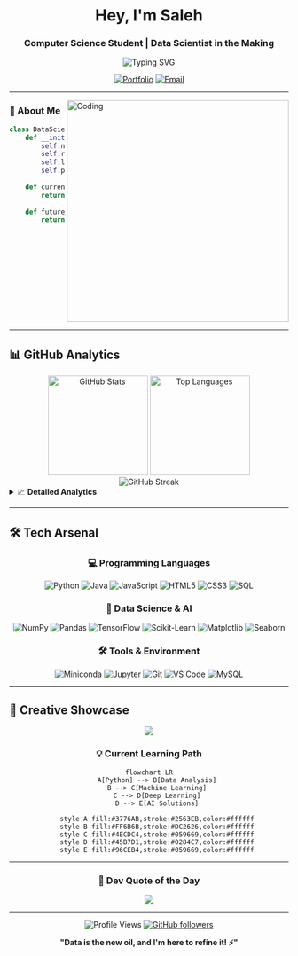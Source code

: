 <div align="center">

# Hey, I'm Saleh

### Computer Science Student | Data Scientist in the Making

<img src="https://readme-typing-svg.herokuapp.com?font=Fira+Code&pause=1000&color=58A6FF&center=true&vCenter=true&width=435&lines=CS+Student+%7C+Data+Science+Enthusiast;Building+AI-Powered+Solutions;Always+Learning%2C+Always+Growing" alt="Typing SVG" />

[![Portfolio](https://img.shields.io/badge/🌐_Portfolio-000000?style=for-the-badge&logo=github&logoColor=white)](https://salehalomair.github.io/MyWebsite/)
[![Email](https://img.shields.io/badge/📧_Email_Me-EA4335?style=for-the-badge&logo=gmail&logoColor=white)](mailto:salehomair1424@gmail.com)

</div>

---

<img align="right" alt="Coding" width="400" src="https://raw.githubusercontent.com/abhisheknaiidu/abhisheknaiidu/master/code.gif">

### 🎯 About Me

```python
class DataScientist:
    def __init__(self):
        self.name = "Saleh Alomair"
        self.role = "CS Student & Future Data Scientist"
        self.language_spoken = ["ar_SA", "en_US"]
        self.passions = ["Machine Learning", "Web Development", "Clean Code"]
        
    def current_focus(self):
        return ["Deep Learning", "Data Visualization", "Backend Systems"]
        
    def future_goals(self):
        return "Becoming a top-tier data scientist 📊🚀"
```

<br clear="right"/>

---

## 📊 GitHub Analytics

<div align="center">

<img height="180em" src="https://github-readme-stats.vercel.app/api?username=SalehAlomair&show_icons=true&theme=tokyonight&include_all_commits=true&count_private=true&hide_border=true" alt="GitHub Stats"/>
<img height="180em" src="https://github-readme-stats.vercel.app/api/top-langs/?username=SalehAlomair&layout=compact&theme=tokyonight&include_all_commits=true&hide_border=true" alt="Top Languages"/>

</div>

<div align="center">
<img src="https://github-readme-streak-stats.herokuapp.com/?user=SalehAlomair&theme=tokyonight&hide_border=true" alt="GitHub Streak"/>
</div>

<details>
<summary>📈 <b>Detailed Analytics</b></summary>
<br>
<div align="center">
<img src="https://github-readme-activity-graph.vercel.app/graph?username=SalehAlomair&bg_color=1a1b27&color=70a5fd&line=70a5fd&point=ffb86c&area=true&hide_border=true" alt="Contribution Graph"/>
</div>
</details>

---

## 🛠️ Tech Arsenal

<div align="center">

### 💻 Programming Languages
![Python](https://img.shields.io/badge/Python-3776AB?style=for-the-badge&logo=python&logoColor=white)
![Java](https://img.shields.io/badge/Java-ED8B00?style=for-the-badge&logo=openjdk&logoColor=white)
![JavaScript](https://img.shields.io/badge/JavaScript-F7DF1E?style=for-the-badge&logo=javascript&logoColor=black)
![HTML5](https://img.shields.io/badge/HTML5-E34F26?style=for-the-badge&logo=html5&logoColor=white)
![CSS3](https://img.shields.io/badge/CSS3-1572B6?style=for-the-badge&logo=css3&logoColor=white)
![SQL](https://img.shields.io/badge/SQL-4479A1?style=for-the-badge&logo=mysql&logoColor=white)

### 🤖 Data Science & AI
![NumPy](https://img.shields.io/badge/NumPy-013243?style=for-the-badge&logo=numpy&logoColor=white)
![Pandas](https://img.shields.io/badge/Pandas-150458?style=for-the-badge&logo=pandas&logoColor=white)
![TensorFlow](https://img.shields.io/badge/TensorFlow-FF6F00?style=for-the-badge&logo=tensorflow&logoColor=white)
![Scikit-Learn](https://img.shields.io/badge/Scikit--Learn-F7931E?style=for-the-badge&logo=scikit-learn&logoColor=white)
![Matplotlib](https://img.shields.io/badge/Matplotlib-11557c?style=for-the-badge&logo=python&logoColor=white)
![Seaborn](https://img.shields.io/badge/Seaborn-3776AB?style=for-the-badge&logo=python&logoColor=white)

### 🛠️ Tools & Environment
![Miniconda](https://img.shields.io/badge/Miniconda-44A833?style=for-the-badge&logo=anaconda&logoColor=white)
![Jupyter](https://img.shields.io/badge/Jupyter-F37626?style=for-the-badge&logo=jupyter&logoColor=white)
![Git](https://img.shields.io/badge/Git-F05032?style=for-the-badge&logo=git&logoColor=white)
![VS Code](https://img.shields.io/badge/VS%20Code-007ACC?style=for-the-badge&logo=visual-studio-code&logoColor=white)
![MySQL](https://img.shields.io/badge/MySQL-4479A1?style=for-the-badge&logo=mysql&logoColor=white)

</div>

---

## 🎨 Creative Showcase

<div align="center">
  <img src="https://capsule-render.vercel.app/api?type=waving&color=gradient&customColorList=12,20,6&height=120&section=header&text=Data%20Science%20Journey&fontSize=35&fontColor=ffffff&fontAlignY=35&desc=Transforming%20Data%20into%20Insights&descSize=16&descAlignY=60&descAlign=50&animation=fadeIn" />
</div>

<div align="center">
  
### 💡 Current Learning Path
  
```mermaid
flowchart LR
    A[Python] --> B[Data Analysis]
    B --> C[Machine Learning]
    C --> D[Deep Learning]
    D --> E[AI Solutions]
    
    style A fill:#3776AB,stroke:#2563EB,color:#ffffff
    style B fill:#FF6B6B,stroke:#DC2626,color:#ffffff
    style C fill:#4ECDC4,stroke:#059669,color:#ffffff
    style D fill:#45B7D1,stroke:#0284C7,color:#ffffff
    style E fill:#96CEB4,stroke:#059669,color:#ffffff
```

</div>

---


<div align="center">

### 💭 Dev Quote of the Day
<img src="https://quotes-github-readme.vercel.app/api?type=horizontal&theme=tokyonight" />

---

![Profile Views](https://komarev.com/ghpvc/?username=SalehAlomair&color=58A6FF&style=for-the-badge)
[![GitHub followers](https://img.shields.io/github/followers/SalehAlomair?logo=GitHub&style=for-the-badge)](https://github.com/SalehAlomair)

**"Data is the new oil, and I'm here to refine it! ⚡"**

</div>

